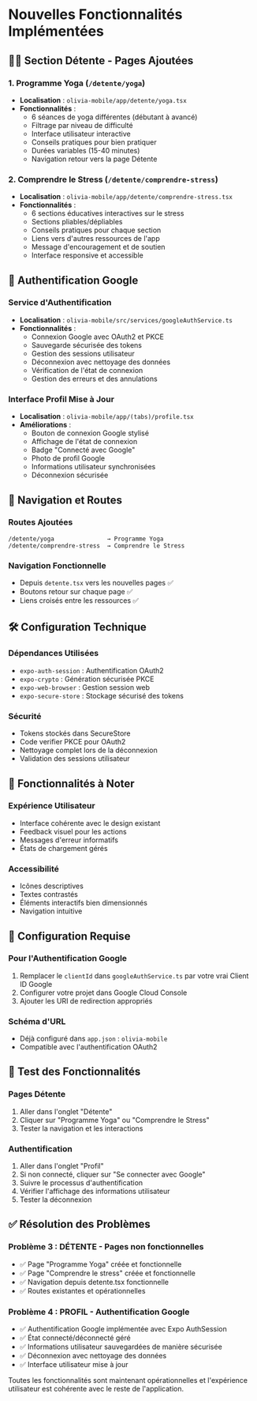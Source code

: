 # Nouvelles Fonctionnalités Implémentées

## 🧘‍♀️ Section Détente - Pages Ajoutées

### 1. Programme Yoga (`/detente/yoga`)
- **Localisation** : `olivia-mobile/app/detente/yoga.tsx`
- **Fonctionnalités** :
  - 6 séances de yoga différentes (débutant à avancé)
  - Filtrage par niveau de difficulté
  - Interface utilisateur interactive
  - Conseils pratiques pour bien pratiquer
  - Durées variables (15-40 minutes)
  - Navigation retour vers la page Détente

### 2. Comprendre le Stress (`/detente/comprendre-stress`)
- **Localisation** : `olivia-mobile/app/detente/comprendre-stress.tsx`
- **Fonctionnalités** :
  - 6 sections éducatives interactives sur le stress
  - Sections pliables/dépliables
  - Conseils pratiques pour chaque section
  - Liens vers d'autres ressources de l'app
  - Message d'encouragement et de soutien
  - Interface responsive et accessible

## 🔐 Authentification Google

### Service d'Authentification
- **Localisation** : `olivia-mobile/src/services/googleAuthService.ts`
- **Fonctionnalités** :
  - Connexion Google avec OAuth2 et PKCE
  - Sauvegarde sécurisée des tokens
  - Gestion des sessions utilisateur
  - Déconnexion avec nettoyage des données
  - Vérification de l'état de connexion
  - Gestion des erreurs et des annulations

### Interface Profil Mise à Jour
- **Localisation** : `olivia-mobile/app/(tabs)/profile.tsx`
- **Améliorations** :
  - Bouton de connexion Google stylisé
  - Affichage de l'état de connexion
  - Badge "Connecté avec Google"
  - Photo de profil Google
  - Informations utilisateur synchronisées
  - Déconnexion sécurisée

## 🔗 Navigation et Routes

### Routes Ajoutées
```
/detente/yoga               → Programme Yoga
/detente/comprendre-stress  → Comprendre le Stress
```

### Navigation Fonctionnelle
- Depuis `detente.tsx` vers les nouvelles pages ✅
- Boutons retour sur chaque page ✅
- Liens croisés entre les ressources ✅

## 🛠️ Configuration Technique

### Dépendances Utilisées
- `expo-auth-session` : Authentification OAuth2
- `expo-crypto` : Génération sécurisée PKCE
- `expo-web-browser` : Gestion session web
- `expo-secure-store` : Stockage sécurisé des tokens

### Sécurité
- Tokens stockés dans SecureStore
- Code verifier PKCE pour OAuth2
- Nettoyage complet lors de la déconnexion
- Validation des sessions utilisateur

## 🎯 Fonctionnalités à Noter

### Expérience Utilisateur
- Interface cohérente avec le design existant
- Feedback visuel pour les actions
- Messages d'erreur informatifs
- États de chargement gérés

### Accessibilité
- Icônes descriptives
- Textes contrastés
- Éléments interactifs bien dimensionnés
- Navigation intuitive

## 🔧 Configuration Requise

### Pour l'Authentification Google
1. Remplacer le `clientId` dans `googleAuthService.ts` par votre vrai Client ID Google
2. Configurer votre projet dans Google Cloud Console
3. Ajouter les URI de redirection appropriés

### Schéma d'URL
- Déjà configuré dans `app.json` : `olivia-mobile`
- Compatible avec l'authentification OAuth2

## 📱 Test des Fonctionnalités

### Pages Détente
1. Aller dans l'onglet "Détente"
2. Cliquer sur "Programme Yoga" ou "Comprendre le Stress"
3. Tester la navigation et les interactions

### Authentification
1. Aller dans l'onglet "Profil"
2. Si non connecté, cliquer sur "Se connecter avec Google"
3. Suivre le processus d'authentification
4. Vérifier l'affichage des informations utilisateur
5. Tester la déconnexion

## ✅ Résolution des Problèmes

### Problème 3 : DÉTENTE - Pages non fonctionnelles
- ✅ Page "Programme Yoga" créée et fonctionnelle
- ✅ Page "Comprendre le stress" créée et fonctionnelle
- ✅ Navigation depuis detente.tsx fonctionnelle
- ✅ Routes existantes et opérationnelles

### Problème 4 : PROFIL - Authentification Google
- ✅ Authentification Google implémentée avec Expo AuthSession
- ✅ État connecté/déconnecté géré
- ✅ Informations utilisateur sauvegardées de manière sécurisée
- ✅ Déconnexion avec nettoyage des données
- ✅ Interface utilisateur mise à jour

Toutes les fonctionnalités sont maintenant opérationnelles et l'expérience utilisateur est cohérente avec le reste de l'application.